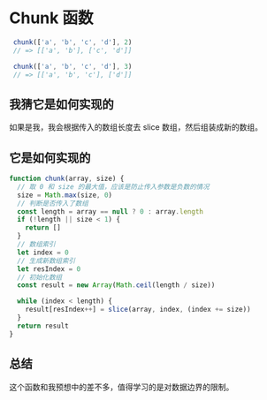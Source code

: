 # Chunk 函数

```js
 chunk(['a', 'b', 'c', 'd'], 2)
 // => [['a', 'b'], ['c', 'd']]

 chunk(['a', 'b', 'c', 'd'], 3)
 // => [['a', 'b', 'c'], ['d']]
```

## 我猜它是如何实现的

如果是我，我会根据传入的数组长度去 slice 数组，然后组装成新的数组。


## 它是如何实现的

```js
function chunk(array, size) {
  // 取 0 和 size 的最大值，应该是防止传入参数是负数的情况
  size = Math.max(size, 0)
  // 判断是否传入了数组
  const length = array == null ? 0 : array.length
  if (!length || size < 1) {
    return []
  }
  // 数组索引
  let index = 0
  // 生成新数组索引
  let resIndex = 0
  // 初始化数组
  const result = new Array(Math.ceil(length / size))

  while (index < length) {
    result[resIndex++] = slice(array, index, (index += size))
  }
  return result
}
```

## 总结

这个函数和我预想中的差不多，值得学习的是对数据边界的限制。

